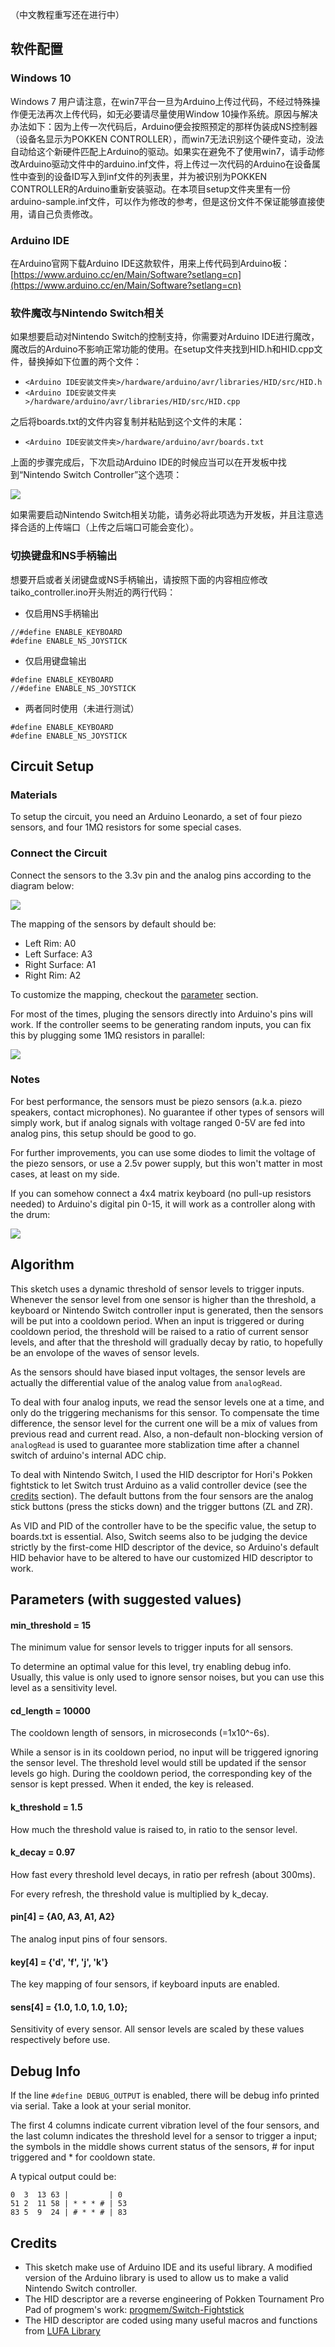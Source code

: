 （中文教程重写还在进行中）

## 软件配置

### Windows 10

Windows 7 用户请注意，在win7平台一旦为Arduino上传过代码，不经过特殊操作便无法再次上传代码，如无必要请尽量使用Window 10操作系统。原因与解决办法如下：因为上传一次代码后，Arduino便会按照预定的那样伪装成NS控制器（设备名显示为POKKEN CONTROLLER），而win7无法识别这个硬件变动，没法自动给这个新硬件匹配上Arduino的驱动。如果实在避免不了使用win7，请手动修改Arduino驱动文件中的arduino.inf文件，将上传过一次代码的Arduino在设备属性中查到的设备ID写入到inf文件的列表里，并为被识别为POKKEN CONTROLLER的Arduino重新安装驱动。在本项目setup文件夹里有一份arduino-sample.inf文件，可以作为修改的参考，但是这份文件不保证能够直接使用，请自己负责修改。

### Arduino IDE

在Arduino官网下载Arduino IDE这款软件，用来上传代码到Arduino板：[https://www.arduino.cc/en/Main/Software?setlang=cn](https://www.arduino.cc/en/Main/Software?setlang=cn)

### 软件魔改与Nintendo Switch相关

如果想要启动对Nintendo Switch的控制支持，你需要对Arduino IDE进行魔改，魔改后的Arduino不影响正常功能的使用。在setup文件夹找到HID.h和HID.cpp文件，替换掉如下位置的两个文件：

- `<Arduino IDE安装文件夹>/hardware/arduino/avr/libraries/HID/src/HID.h`
- `<Arduino IDE安装文件夹>/hardware/arduino/avr/libraries/HID/src/HID.cpp`

之后将boards.txt的文件内容复制并粘贴到这个文件的末尾：

- `<Arduino IDE安装文件夹>/hardware/arduino/avr/boards.txt`

上面的步骤完成后，下次启动Arduino IDE的时候应当可以在开发板中找到“Nintendo Switch Controller”这个选项：

![](https://i.loli.net/2019/03/17/5c8e542c92603.png)

如果需要启动Nintendo Switch相关功能，请务必将此项选为开发板，并且注意选择合适的上传端口（上传之后端口可能会变化）。

### 切换键盘和NS手柄输出

想要开启或者关闭键盘或NS手柄输出，请按照下面的内容相应修改taiko_controller.ino开头附近的两行代码：

- 仅启用NS手柄输出
```
//#define ENABLE_KEYBOARD
#define ENABLE_NS_JOYSTICK
```
- 仅启用键盘输出
```
#define ENABLE_KEYBOARD
//#define ENABLE_NS_JOYSTICK
```
- 两者同时使用（未进行测试）
```
#define ENABLE_KEYBOARD
#define ENABLE_NS_JOYSTICK
```

## Circuit Setup

### Materials

To setup the circuit, you need an Arduino Leonardo, a set of four piezo sensors, and four 1MΩ resistors for some special cases.

### Connect the Circuit

Connect the sensors to the 3.3v pin and the analog pins according to the diagram below:

![](https://i.loli.net/2019/03/07/5c812d28e0978.png)

The mapping of the sensors by default should be:

- Left Rim: A0
- Left Surface: A3
- Right Surface: A1
- Right Rim: A2

To customize the mapping, checkout the [parameter](#parameters-with-suggested-values) section.

For most of the times, pluging the sensors directly into Arduino's pins will work.
If the controller seems to be generating random inputs, you can fix this by plugging some 1MΩ resistors in parallel:

![](https://i.loli.net/2019/03/07/5c812d28e101d.png)

### Notes

For best performance, the sensors must be piezo sensors (a.k.a. piezo speakers, contact microphones). No guarantee if other types of sensors will simply work, but if analog signals with voltage ranged 0-5V are fed into analog pins, this setup should be good to go.

For further improvements, you can use some diodes to limit the voltage of the piezo sensors, or use a 2.5v power supply, but this won't matter in most cases, at least on my side.

If you can somehow connect a 4x4 matrix keyboard (no pull-up resistors needed) to Arduino's digital pin 0-15, it will work as a controller along with the drum:

![](https://i.loli.net/2019/03/07/5c813dc59e6a0.png)

## Algorithm

This sketch uses a dynamic threshold of sensor levels to trigger inputs. Whenever the sensor level from one sensor is higher than the threshold, a keyboard or Nintendo Switch controller input is generated, then the sensors will be put into a cooldown period. When an input is triggered or during cooldown period, the threshold will be raised to a ratio of current sensor levels, and after that the threshold will gradually decay by ratio, to hopefully be an envolope of the waves of sensor levels.

As the sensors should have biased input voltages, the sensor levels are actually the differential value of the analog value from ```analogRead```.

To deal with four analog inputs, we read the sensor levels one at a time, and only do the triggering mechanisms for this sensor. To compensate the time difference, the sensor level for the current one will be a mix of values from previous read and current read. Also, a non-default non-blocking version of ```analogRead``` is used to guarantee more stablization time after a channel switch of arduino's internal ADC chip.

To deal with Nintendo Switch, I used the HID descriptor for Hori's Pokken fightstick to let Switch trust Arduino as a valid controller device (see the [credits](#credits) section). The default buttons from the four sensors are the analog stick buttons (press the sticks down) and the trigger buttons (ZL and ZR).

As VID and PID of the controller have to be the specific value, the setup to boards.txt is essential. Also, Switch seems also to be judging the device strictly by the first-come HID descriptor of the device, so Arduino's default HID behavior have to be altered to have our customized HID descriptor to work.

## Parameters (with suggested values)

#### min_threshold = 15
The minimum value for sensor levels to trigger inputs for all sensors.

To determine an optimal value for this level, try enabling debug info.
Usually, this value is only used to ignore sensor noises, but you can use this level as a sensitivity level.

#### cd_length = 10000
The cooldown length of sensors, in microseconds (=1x10^-6s).

While a sensor is in its cooldown period, no input will be triggered ignoring the sensor level. The threshold level would still be updated if the sensor levels go high.
During the cooldown period, the corresponding key of the sensor is kept pressed. When it ended, the key is released.

#### k_threshold = 1.5
How much the threshold value is raised to, in ratio to the sensor level.

#### k_decay = 0.97
How fast every threshold level decays, in ratio per refresh (about 300ms).

For every refresh, the threshold value is multiplied by k_decay.

#### pin[4] = {A0, A3, A1, A2}
The analog input pins of four sensors.

#### key[4] = {'d', 'f', 'j', 'k'}
The key mapping of four sensors, if keyboard inputs are enabled.

#### sens[4] = {1.0, 1.0, 1.0, 1.0};
Sensitivity of every sensor. All sensor levels are scaled by these values respectively before use.

## Debug Info

If the line ```#define DEBUG_OUTPUT``` is enabled, there will be debug info printed via serial. Take a look at your serial monitor.

The first 4 columns indicate current vibration level of the four sensors, and the last column indicates the threshold level for a sensor to trigger a input;
the symbols in the middle shows current status of the sensors, # for input triggered and * for cooldown state.

A typical output could be:

```
0  3  13 63 |         | 0
51 2  11 58 | * * * # | 53
83 5  9  24 | # * * # | 83
```

## Credits

- This sketch make use of Arduino IDE and its useful library. A modified version of the Arduino library is used to allow us to make a valid Nintendo Switch controller.
- The HID descriptor are a reverse engineering of Pokken Tournament Pro Pad of progmem's work: [progmem/Switch-Fightstick](https://github.com/progmem/Switch-Fightstick)
- The HID descriptor are coded using many useful macros and functions from [LUFA Library](http://www.fourwalledcubicle.com/LUFA.php)

